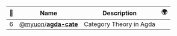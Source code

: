 |:star2: | Name | Description | 🌍|
|---|---|---|---|
|6|[@myuon](https://github.com/myuon)/[**agda-cate**](https://github.com/myuon/agda-cate)|Category Theory in Agda||

